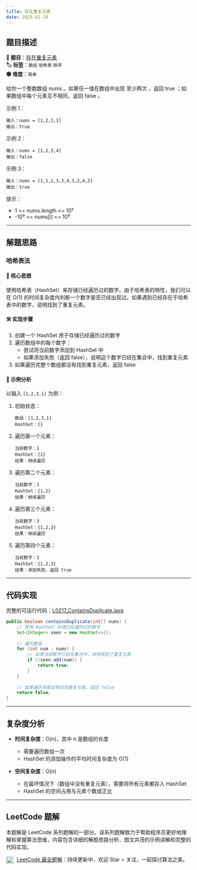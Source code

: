```yaml
---
title: 存在重复元素
date: 2025-02-10
---
```


## 题目描述

**🔗 题目**：[存在重复元素](https://leetcode.cn/problems/contains-duplicate/)  
**🏷️ 标签**：`数组` `哈希表` `排序`  
**🟢 难度**：`简单`  

给你一个整数数组 nums 。如果任一值在数组中出现 至少两次 ，返回 true ；如果数组中每个元素互不相同，返回 false 。

示例 1：
```
输入：nums = [1,2,3,1]
输出：true
```

示例 2：
```
输入：nums = [1,2,3,4]
输出：false
```

示例 3：
```
输入：nums = [1,1,1,3,3,4,3,2,4,2]
输出：true
```

提示：
- 1 <= nums.length <= 10⁵
- -10⁹ <= nums[i] <= 10⁹

---

## 解题思路

### 哈希表法

#### 📝 核心思想
使用哈希表（HashSet）来存储已经遍历过的数字。由于哈希表的特性，我们可以在 O(1) 的时间复杂度内判断一个数字是否已经出现过。如果遇到已经存在于哈希表中的数字，说明找到了重复元素。

#### 🛠️ 实现步骤
1. 创建一个 HashSet 用于存储已经遍历过的数字
2. 遍历数组中的每个数字：
   - 尝试将当前数字添加到 HashSet 中
   - 如果添加失败（返回 false），说明这个数字已经在集合中，找到重复元素
3. 如果遍历完整个数组都没有找到重复元素，返回 false

#### 🧩 示例分析
以输入 `[1,2,3,1]` 为例：

1. 初始状态：
   ```
   数组：[1,2,3,1]
   HashSet：{}
   ```

2. 遍历第一个元素：
   ```
   当前数字：1
   HashSet：{1}
   结果：继续遍历
   ```

3. 遍历第二个元素：
   ```
   当前数字：2
   HashSet：{1,2}
   结果：继续遍历
   ```

4. 遍历第三个元素：
   ```
   当前数字：3
   HashSet：{1,2,3}
   结果：继续遍历
   ```

5. 遍历第四个元素：
   ```
   当前数字：1
   HashSet：{1,2,3}
   结果：添加失败，返回 true
   ```

---

## 代码实现

完整的可运行代码：[L0217_ContainsDuplicate.java](../src/main/java/L0217_ContainsDuplicate.java)

```java
public boolean containsDuplicate(int[] nums) {
    // 使用 HashSet 存储已经遍历过的数字
    Set<Integer> seen = new HashSet<>();
    
    // 遍历数组
    for (int num : nums) {
        // 如果当前数字已经在集合中，说明找到了重复元素
        if (!seen.add(num)) {
            return true;
        }
    }
    
    // 如果遍历完都没有找到重复元素，返回 false
    return false;
}
```

---

## 复杂度分析

- **时间复杂度**：O(n)，其中 n 是数组的长度
  - 需要遍历数组一次
  - HashSet 的添加操作的平均时间复杂度为 O(1)

- **空间复杂度**：O(n)
  - 在最坏情况下（数组中没有重复元素），需要将所有元素都存入 HashSet
  - HashSet 的空间占用与元素个数成正比

---

## LeetCode 题解

本题解是 LeetCode 系列题解的一部分。该系列题解致力于帮助程序员更好地理解和掌握算法思维，内容包含详细的解题思路分析、图文并茂的示例讲解和完整的代码实现。

<img src="https://github.githubassets.com/images/modules/logos_page/GitHub-Mark.png" alt="GitHub" width="20" style="vertical-align: middle; margin-right: 5px"> [LeetCode 最全题解](https://github.com/LjyYano/LeetCode)：持续更新中，欢迎 Star ⭐️ 关注，一起探讨算法之美。 